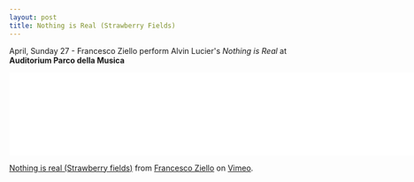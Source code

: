 ```yaml
---
layout: post
title: Nothing is Real (Strawberry Fields)
---
```


April, Sunday 27 - Francesco Ziello perform Alvin Lucier's *Nothing is Real* at **Auditorium Parco della Musica**

<iframe src="//player.vimeo.com/video/94386060" width="4200" frameborder="0" webkitallowfullscreen mozallowfullscreen allowfullscreen></iframe> <p><a href="http://vimeo.com/94386060">Nothing is real (Strawberry fields)</a> from <a href="http://vimeo.com/user27763645">Francesco Ziello</a> on <a href="https://vimeo.com">Vimeo</a>.</p>
